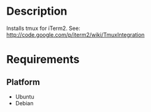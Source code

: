 # Description

Installs tmux for iTerm2.
See: http://code.google.com/p/iterm2/wiki/TmuxIntegration

# Requirements

## Platform

* Ubuntu
* Debian
